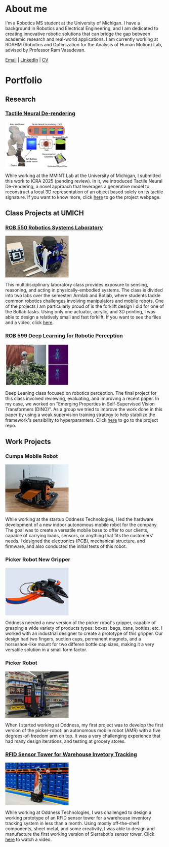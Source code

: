 # About me

I'm a Robotics MS student at the University of Michigan. I have a background in Robotics and Electrical Engineering, and I am dedicated to creating innovative robotic solutions that can bridge the gap between academic research and real-world applications. I am currently working at ROAHM (Robotics and Optimization for the Analysis of Human Motion) Lab, advised by Professor Ram Vasudevan.

[Email](mailto:jneyza@umich.edu) | [LinkedIn](https://www.linkedin.com/in/joseantonioe/) | [CV](https://drive.google.com/file/d/1Oj1l2WX7ytvlvAxrHItkPd76vWbxMbpK/view?usp=sharing)

# Portfolio

## Research

### [Tactile Neural De-rendering](https://www.mmintlab.com/research/tactile-neural-derendering/)
<div style="display: flex; ">
    <img src="./assets/img/TNDR.png" alt="Tactile Neural De-Rendering" style="margin-right: 10px; width: 200px; height: 140x;">
    
</div>
<p>While working at the MMINT Lab at the University of Michigan, I submitted this work to ICRA 2025 (pending review). In it, we introduced Tactile Neural De-rendering, a novel approach that leverages a generative model to reconstruct a local 3D representation of an object based solely on its tactile signature. If you want to know more, click <a href="https://www.mmintlab.com/research/tactile-neural-derendering/">here</a> to go the project webpage.
</p>


## Class Projects at UMICH

### [ROB 550 Robotics Systems Laboratory](https://github.com/jneyzaguirre1/MBot_forklift)

<div style="display: flex; ">
    <img src="./assets/img/forklift.png" alt="MBOT with Forklift" style="margin-right: 10px; width: 200px; height: 140x;">
    
</div>
<p>This multidisciplinary laboratory class provides exposure to sensing, reasoning, and acting in physically-embodied systems. The class is divided into two labs over the semester: Armlab and Botlab, where students tackle common robotics challenges involving manipulators and mobile robots. One of the projects I am particularly proud of is the forklift design I did for one of the Botlab tasks. Using only one actuator, acrylic, and 3D printing, I was able to design a relatively small and fast forklift. If you want to see the files and a video, click <a href="https://github.com/jneyzaguirre1/MBot_forklift">here</a>.
</p>

### [ROB 599 Deep Learning for Robotic Perception](https://github.com/jneyzaguirre1/dino_evaluation)

<div style="display: flex; ">
    <img src="./assets/img/alien.png" alt="DeepRob" style="margin-right: 10px; width: 200px; height: 140x;">
    
</div>
<p>Deep Leaning class focused on robotics perception. The final project for this class involved reviewing, evaluating, and improving a recent paper. In my case, we worked on "Emerging Properties in Self-Supervised Vision Transformers (DINO)". As a group we tried to improve the work done in this paper by using a weak supervision training strategy to help stabilize the framework's sensibility to hyperparamters. Click <a href="https://github.com/jneyzaguirre1/dino_evaluation">here</a> to go to the project repo.
</p>

## Work Projects

### Cumpa Mobile Robot

<div style="display: flex; ">
    <img src="./assets/img/cumpa.jpg" alt="cumpa" style="margin-right: 10px; width: 200px; height: 140x;">
    
</div>
<p>While working at the startup Oddness Technologies, I led the hardware development of a new indoor autonomous mobile robot for the company. The goal was to create a versatile mobile base to offer to our clients, capable of carrying loads, sensors, or anything that fits the customers' needs. I designed the electronics (PCB), mechanical structure, and firmware, and also conducted the initial tests of this robot.
</p>

### Picker Robot New Gripper

<div style="display: flex; ">
    <img src="./assets/img/picker_gripper.png" alt="gripper" style="margin-right: 10px; width: 200px; height: 140x;">
    
</div>
<p>Oddness needed a new version of the picker robot's gripper, capable of grasping a wide variety of products types: boxes, bags, cans, bottles, etc. I worked with an industrial designer to create a prototype of this gripper. Our design had two fingers, suction cups, permanent magnets, and a horseshoe-like mount for two differen bottle cap sizes, making it a very versatile solution in a small form factor.
</p>

### Picker Robot

<div style="display: flex; ">
    <img src="./assets/img/picker.jpg" alt="picker" style="margin-right: 10px; width: 200px; height: 140x;">
    
</div>
<p> When I started working at Oddness, my first project was to develop the first version of the picker-robot: an autonomous mobile robot (AMR) with a five degrees-of-freedom arm on top. It was a very challenging experience that had many design iterations, and testing at grocery stores.
</p>

### [RFID Sensor Tower for Warehouse Invetory Tracking](https://youtu.be/xM8xKJk1jqE?si=R4uxR6jV7XnJK5Au&t=24)

<div style="display: flex; ">
    <img src="./assets/img/sierrabot.jpg" alt="sierrabot" style="margin-right: 10px; width: 200px; height: 140x;">
    
</div>
<p>While working at Oddness Technologies, I was challenged to design a working prototype of an RFID sensor tower for a warehouse inventory tracking system in less than a month. Using mostly off-the-shelf components, sheet metal, and some creativity, I was able to design and manufacture the first working version of Sierrabot's sensor tower. Click <a href="https://youtu.be/xM8xKJk1jqE?si=R4uxR6jV7XnJK5Au&t=24">here</a> to watch a video.
</p>
